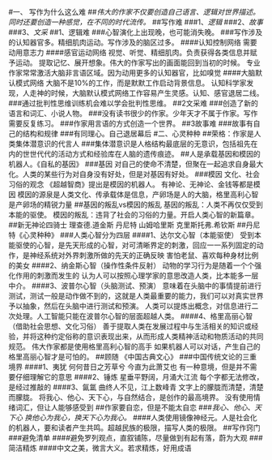 #一、 写作为什么这么难
##*伟大的作家不仅要创造自己语言、逻辑对世界描述。同时还要创造一种感觉，在不同的时代流传。*
##写作难
###1、*逻辑*
###2、*故事*
###3、*文采*
##1、逻辑难
###心智演化上出现晚，也可能消失晚。
###写作涉及的认知器官多。精细肌肉运动。写作涉及的脑区过多。
####认知控制网络
需要动用意志力
####感官运动网络
视觉、听觉、精细肌肉。负责获得各类信息并赋予运动。
提取记忆、展开想象。伟大的作家写出的画面能回到当初的时候。
专业作家常常激活大脑非言语区域。因为动用更多的认知器官，比如嗅觉
####大脑默认模式网络
大脑不是10%的工作，而是默默工作启动背景信息。
认知科学家发现，人走神的时候，大脑默认模式网络工作容易产生灵感。认知、感官退居二线。
###通过批判性思维训练机会难以学会批判性思维。
##2文采难
###创造了新的语言和词汇、小说人物。
###没有读书很少的作家。少年天才不属于作家。写作需要反复练习。
###作家用言语的方式创造一个世界。
##3故事难
###故事有自己的结构和规律
###有同理心。自己退居幕后
#二、心灵种种
##荣格：作家是人类集体潜意识的代言人
###集体潜意识是人格结构最底层的无意识，包括祖先在内的世世代代的活动方式和经验库在人脑的遗传痕迹。
##人是承载基因和模因的机器人。《自私的基因》
###基因
对自己的使命不清楚，但聚在一起追求自身最大化。人类的某些行为对自身没有好处，但是对基因有好处。
###模因
文化、社会习俗的观念 《超越智商》提出是模因的机器人。 有神论、无神论、金钱等都是模因 模因的源泉是人类文化、传承载体是信息，产卵场是人的大脑，格里高利心智是产卵场的精锐力量
##基因的叛乱vs模因的叛乱
基因的叛乱：人类不再仅仅受到本能的驱使。 模因的叛乱：违背了社会的习俗的力量。开启人类心智的新篇章。
##新无神论四骑士
理查德.道金斯 丹尼特 山姆哈里斯 克里斯托弗.希钦斯
##丹尼特《心灵种种》
###人类心智分为四层
####1、达尔文心智（本能驱使）
受到本能驱使的心智，是先天形成的心智，对可清晰界定的刺激，回应一一系列固定的动作，是神经系统对外界刺激所做的先天的正确反映 害怕老鼠、喜欢每种身材比例的美女
####2、纳金斯心智（操作性条件反射）
动物的学习行为是随着一个个强化作用的刺激而发生的 认为人可以按照心理学家的意思改造人类，比本能多一层中介。
####3、波普尔心智（头脑测试、预演）
意味着在头脑中的事情提前进行测试，测试一般是动作做不到的，这就是人类最重要的能力，我们可以对真实世界予以抽象，然后在头脑中进行测试和预演。 人类可以提炼出概念，对信息进行二次处理。人工智能只能在波普尔心智的层面超越人类。
####4、格里高丽心智（借助社会思想、文化习俗）
善于提取人类在发展过程中与生活相关的知识或经验，并将这种约定俗称的意识表现出来，从而形成人类精神活动和物质活动的共同规范。 伟大作家都是使用格里高利心智的高手 如果机器人可以对话，产生自己的格里高丽心智才是可怕的。
##顾随 《中国古典文心》
###中国传统文论的三重境界
####1、夷犹 何何昔日之芳草兮 今直为此萧艾也
有一种意境，但是并不需要仔细理解它的意思
####2、锤炼 星垂平野阔，月涌大江流
每个字都无法修改，是经过推敲的
####3、氤氲 曲终人不见，江上数峰青
文字上的朦胧而清楚，清楚而朦胧。 将我心、他心、天下心，与自然结合，是创作的最高境界。 没有使用情绪词汇，但让人能够感受到
##作家要自恋，但是不能太自恋
###*我心、他心、天下心 换他心为我心，换天下心为我心。*
####人类使用镜像神经元。人是社会化的机器人，要和读者产生共鸣。超越民族的极限，描写人类的极限。
##写作窍门
###避免清单
####避免罗列观点，直叙铺陈，尽量做到有起有落，蔚为大观
###简洁精炼
####中文之美，微言大义。若求精炼，好用成语
